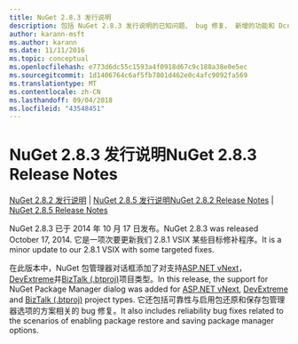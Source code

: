```yaml
---
title: NuGet 2.8.3 发行说明
description: 包括 NuGet 2.8.3 发行说明的已知问题、 bug 修复、 新增的功能和 Dcr。
author: karann-msft
ms.author: karann
ms.date: 11/11/2016
ms.topic: conceptual
ms.openlocfilehash: e773d6dc55c1593a4f0918d67c9c188a38e0e5ec
ms.sourcegitcommit: 1d1406764c6af5fb7801d462e0c4afc9092fa569
ms.translationtype: MT
ms.contentlocale: zh-CN
ms.lasthandoff: 09/04/2018
ms.locfileid: "43548451"
---
```

# <a name="nuget-283-release-notes"></a><span data-ttu-id="daf54-103">NuGet 2.8.3 发行说明</span><span class="sxs-lookup"><span data-stu-id="daf54-103">NuGet 2.8.3 Release Notes</span></span>

<span data-ttu-id="daf54-104">[NuGet 2.8.2 发行说明](../release-notes/nuget-2.8.2.md) | [NuGet 2.8.5 发行说明](../release-notes/nuget-2.8.5.md)</span><span class="sxs-lookup"><span data-stu-id="daf54-104">[NuGet 2.8.2 Release Notes](../release-notes/nuget-2.8.2.md) | [NuGet 2.8.5 Release Notes](../release-notes/nuget-2.8.5.md)</span></span>

<span data-ttu-id="daf54-105">NuGet 2.8.3 已于 2014 年 10 月 17 日发布。</span><span class="sxs-lookup"><span data-stu-id="daf54-105">NuGet 2.8.3 was released October 17, 2014.</span></span> <span data-ttu-id="daf54-106">它是一项次要更新我们 2.8.1 VSIX 某些目标修补程序。</span><span class="sxs-lookup"><span data-stu-id="daf54-106">It is a minor update to our 2.8.1 VSIX with some targeted fixes.</span></span>

<span data-ttu-id="daf54-107">在此版本中，NuGet 包管理器对话框添加了对支持[ASP.NET vNext](http://www.asp.net/vnext)， [DevExtreme](http://js.devexpress.com/)并[BizTalk (.btproj)](/biztalk/core/developing-biztalk-server-applications)项目类型。</span><span class="sxs-lookup"><span data-stu-id="daf54-107">In this release, the support for NuGet Package Manager dialog was added for [ASP.NET vNext](http://www.asp.net/vnext), [DevExtreme](http://js.devexpress.com/) and [BizTalk (.btproj)](/biztalk/core/developing-biztalk-server-applications) project types.</span></span> <span data-ttu-id="daf54-108">它还包括可靠性与启用包还原和保存包管理器选项的方案相关的 bug 修复。</span><span class="sxs-lookup"><span data-stu-id="daf54-108">It also includes reliability bug fixes related to the scenarios of enabling package restore and saving package manager options.</span></span>
